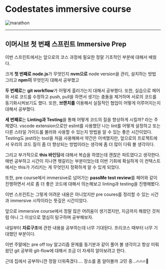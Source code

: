 # Codestates immersive course

<img src="https://media.vlpt.us/images/kdo0129/post/29ca955c-708b-4ed6-8e6d-8384dd9bc755/marathon-3753907_960_720.jpg" alt="marathon" />

---

## 이머시브 첫 번째 스프린트 Immersive Prep

이번 스프린트에서는 앞으로의 코스 과정에 필요한 정말 기초적인 부분에 대해서 배웠다.

크게 **첫 번째로** **node.js**가 무엇인지 **nvm으로** node version을 관리, 설치하는 방법 그리고 **npm이** 무엇인지 대해서 공부했고

**두 번째로**는 **git workflow**가 어떻게 흘러가는지 대해서 공부했다. 또한, 실습으로 페어와 서로 코드를 수정하고 push, pull을 하면서 생기는 충돌을 제거하며 서로의 코드를 동기화시켜보기도 했다. 또한, **브랜치를** 이용해서 실질적인 협업이 어떻게 이루어지는지 대해서 공부했다.

**세 번째로**는 **Linting과 Testing**을 통해 어떻게 코드의 질을 향상하게 시킬까? 라는 주제였다.
vscode extension으로만 eslint를 사용했던 나는 lint를 어떻게 설정하고 또는 다른 스타일 가이드를 불러와 사용할 수 있는지 방법을 알 수 있는 좋은 시간이었다. Testing도 jest라는 tool을 처음 사용해봐서 약간은 어색했지만, 앞으로의 프로젝트에서 우리의 코드 질이 좀 더 향상되는 방법이라는 생각에 좀 더 많이 다뤄 볼 생각이다.

그리고 부가적으로 **this 바인딩**에 대해서 복습을 하였는데 괜찮은 파트였다고 생각한다. 매번 공부하고 시간이 지나면 헷갈리는 부분이었는데 이번 기회에 확실하게 이 컨텍스트에서는 this가 가리키는 게 무엇인지 정확하게 알 수 있게 되었다.

또한, pre course에서 immersive로 넘어가는 **passMe test review**를 페어와 같이 진행하면서 서로 좀 더 좋은 코드에 대해서 의논해보고 linting과 testing을 진행해봤다.

이번 스프린트는 그렇게 어려운 내용은 아니었지만 pre coures를 정리할 수 있는 시간과 immersive 시작이라는 뜻깊은 시간이었다.

앞으로 immersive course에서 정말 많은 어려움이 생기겠지만, 지금까지 해왔던 것처럼 아니 그 이상으로 열심히 탐구하며 공부해보자.

내일부터 **자료구조**에 관한 내용을 공부하는데 너무 기대된다. 프리코스 때부터 너무 기대했던 부분이다.

이번 주말에는 pre off toy 알고리즘 문제를 동기분과 같이 풀어 볼 생각이고 항상 미뤄왔던 git 공부와 git-flow에 대해서 조금 더 자세히 알아보려고 한다.

근데 집에서 공부하니깐 정말 더워죽겠다.... 장소를 좀 알아볼까 고민 중...🔥🔥🔥🥵
